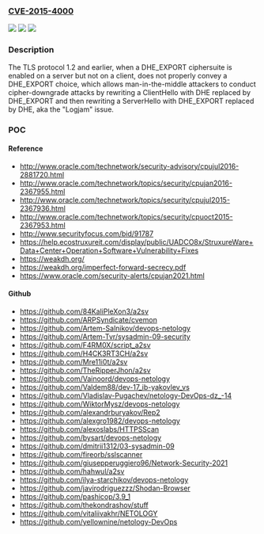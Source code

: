 ### [CVE-2015-4000](https://cve.mitre.org/cgi-bin/cvename.cgi?name=CVE-2015-4000)
![](https://img.shields.io/static/v1?label=Product&message=n%2Fa&color=blue)
![](https://img.shields.io/static/v1?label=Version&message=n%2Fa&color=blue)
![](https://img.shields.io/static/v1?label=Vulnerability&message=n%2Fa&color=brighgreen)

### Description

The TLS protocol 1.2 and earlier, when a DHE_EXPORT ciphersuite is enabled on a server but not on a client, does not properly convey a DHE_EXPORT choice, which allows man-in-the-middle attackers to conduct cipher-downgrade attacks by rewriting a ClientHello with DHE replaced by DHE_EXPORT and then rewriting a ServerHello with DHE_EXPORT replaced by DHE, aka the "Logjam" issue.

### POC

#### Reference
- http://www.oracle.com/technetwork/security-advisory/cpujul2016-2881720.html
- http://www.oracle.com/technetwork/topics/security/cpujan2016-2367955.html
- http://www.oracle.com/technetwork/topics/security/cpujul2015-2367936.html
- http://www.oracle.com/technetwork/topics/security/cpuoct2015-2367953.html
- http://www.securityfocus.com/bid/91787
- https://help.ecostruxureit.com/display/public/UADCO8x/StruxureWare+Data+Center+Operation+Software+Vulnerability+Fixes
- https://weakdh.org/
- https://weakdh.org/imperfect-forward-secrecy.pdf
- https://www.oracle.com/security-alerts/cpujan2021.html

#### Github
- https://github.com/84KaliPleXon3/a2sv
- https://github.com/ARPSyndicate/cvemon
- https://github.com/Artem-Salnikov/devops-netology
- https://github.com/Artem-Tvr/sysadmin-09-security
- https://github.com/F4RM0X/script_a2sv
- https://github.com/H4CK3RT3CH/a2sv
- https://github.com/Mre11i0t/a2sv
- https://github.com/TheRipperJhon/a2sv
- https://github.com/Vainoord/devops-netology
- https://github.com/Valdem88/dev-17_ib-yakovlev_vs
- https://github.com/Vladislav-Pugachev/netology-DevOps-dz_-14
- https://github.com/WiktorMysz/devops-netology
- https://github.com/alexandrburyakov/Rep2
- https://github.com/alexgro1982/devops-netology
- https://github.com/alexoslabs/HTTPSScan
- https://github.com/bysart/devops-netology
- https://github.com/dmitrii1312/03-sysadmin-09
- https://github.com/fireorb/sslscanner
- https://github.com/giusepperuggiero96/Network-Security-2021
- https://github.com/hahwul/a2sv
- https://github.com/ilya-starchikov/devops-netology
- https://github.com/javirodriguezzz/Shodan-Browser
- https://github.com/pashicop/3.9_1
- https://github.com/thekondrashov/stuff
- https://github.com/vitaliivakhr/NETOLOGY
- https://github.com/yellownine/netology-DevOps

